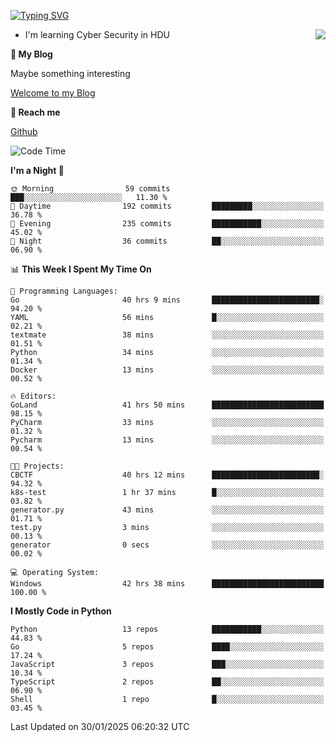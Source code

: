 [![Typing SVG](https://readme-typing-svg.herokuapp.com?font=Fira+Code&pause=1000&random=false&width=450&height=60&lines=Hello+%F0%9F%91%8B%F0%9F%8F%BB;I'm+JBNRZ)](https://git.io/typing-svg)

<a href="#">
  <img align="right" src="https://github-readme-stats.vercel.app/api?username=JBNRZ&show_icons=true&bg_color=15,f2f7fd,E0EAFC" />
</a>

- I'm learning Cyber Security in HDU

 **🌱 My Blog**

Maybe something interesting

[Welcome to my Blog](https://jbnrz.com.cn/)

 **💬 Reach me** 

[Github](https://github.com/JBNRZ)


<!--START_SECTION:waka-->
![Code Time](http://img.shields.io/badge/Code%20Time-907%20hrs%2059%20mins-blue)

**I'm a Night 🦉** 

```text
🌞 Morning                59 commits          ███░░░░░░░░░░░░░░░░░░░░░░   11.30 % 
🌆 Daytime                192 commits         █████████░░░░░░░░░░░░░░░░   36.78 % 
🌃 Evening                235 commits         ███████████░░░░░░░░░░░░░░   45.02 % 
🌙 Night                  36 commits          ██░░░░░░░░░░░░░░░░░░░░░░░   06.90 % 
```


📊 **This Week I Spent My Time On** 

```text
💬 Programming Languages: 
Go                       40 hrs 9 mins       ████████████████████████░   94.20 % 
YAML                     56 mins             █░░░░░░░░░░░░░░░░░░░░░░░░   02.21 % 
textmate                 38 mins             ░░░░░░░░░░░░░░░░░░░░░░░░░   01.51 % 
Python                   34 mins             ░░░░░░░░░░░░░░░░░░░░░░░░░   01.34 % 
Docker                   13 mins             ░░░░░░░░░░░░░░░░░░░░░░░░░   00.52 % 

🔥 Editors: 
GoLand                   41 hrs 50 mins      █████████████████████████   98.15 % 
PyCharm                  33 mins             ░░░░░░░░░░░░░░░░░░░░░░░░░   01.32 % 
Pycharm                  13 mins             ░░░░░░░░░░░░░░░░░░░░░░░░░   00.54 % 

🐱‍💻 Projects: 
CBCTF                    40 hrs 12 mins      ████████████████████████░   94.32 % 
k8s-test                 1 hr 37 mins        █░░░░░░░░░░░░░░░░░░░░░░░░   03.82 % 
generator.py             43 mins             ░░░░░░░░░░░░░░░░░░░░░░░░░   01.71 % 
test.py                  3 mins              ░░░░░░░░░░░░░░░░░░░░░░░░░   00.13 % 
generator                0 secs              ░░░░░░░░░░░░░░░░░░░░░░░░░   00.02 % 

💻 Operating System: 
Windows                  42 hrs 38 mins      █████████████████████████   100.00 % 
```

**I Mostly Code in Python** 

```text
Python                   13 repos            ███████████░░░░░░░░░░░░░░   44.83 % 
Go                       5 repos             ████░░░░░░░░░░░░░░░░░░░░░   17.24 % 
JavaScript               3 repos             ███░░░░░░░░░░░░░░░░░░░░░░   10.34 % 
TypeScript               2 repos             ██░░░░░░░░░░░░░░░░░░░░░░░   06.90 % 
Shell                    1 repo              █░░░░░░░░░░░░░░░░░░░░░░░░   03.45 % 
```




 Last Updated on 30/01/2025 06:20:32 UTC
<!--END_SECTION:waka-->
